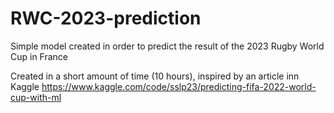# RWC-2023-prediction
Simple model created in order to predict the result of the 2023 Rugby World Cup in France

Created in a short amount of time (10 hours), inspired by an article inn Kaggle https://www.kaggle.com/code/sslp23/predicting-fifa-2022-world-cup-with-ml
